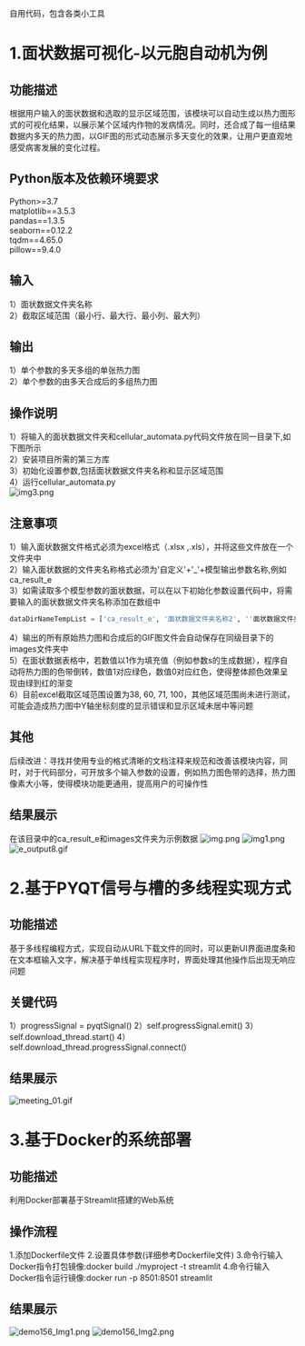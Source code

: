 自用代码，包含各类小工具

# 1.面状数据可视化-以元胞自动机为例

## 功能描述

根据用户输入的面状数据和选取的显示区域范围，该模块可以自动生成以热力图形式的可视化结果，以展示某个区域内作物的发病情况。同时，还合成了每一组结果数据内多天的热力图，以GIF图的形式动态展示多天变化的效果，让用户更直观地感受病害发展的变化过程。

## Python版本及依赖环境要求

Python>=3.7  
matplotlib==3.5.3  
pandas==1.3.5  
seaborn==0.12.2  
tqdm==4.65.0  
pillow==9.4.0  

## 输入

1）面状数据文件夹名称  
2）截取区域范围（最小行、最大行、最小列、最大列）

## 输出

1）单个参数的多天多组的单张热力图  
2）单个参数的由多天合成后的多组热力图

## 操作说明

1）将输入的面状数据文件夹和cellular_automata.py代码文件放在同一目录下,如下图所示    
2）安装项目所需的第三方库  
3）初始化设置参数,包括面状数据文件夹名称和显示区域范围  
4）运行cellular_automata.py  
![img3.png](introduction/img3.png)

## 注意事项

1）输入面状数据文件格式必须为excel格式（.xlsx ,.xls），并将这些文件放在一个文件夹中  
2）输入面状数据的文件夹名称格式必须为'自定义'+'_'+模型输出参数名称,例如ca_result_e  
3）如需读取多个模型参数的面状数据，可以在以下初始化参数设置代码中，将需要输入的面状数据文件夹名称添加在数组中

``` Python
dataDirNameTempList = ['ca_result_e', '面状数据文件夹名称2', ''面状数据文件夹名称3']
```

4）输出的所有原始热力图和合成后的GIF图文件会自动保存在同级目录下的images文件夹中  
5）在面状数据表格中，若数值以1作为填充值（例如参数s的生成数据），程序自动将热力图的色带倒转，数值1对应绿色，数值0对应红色，使得整体颜色效果呈现由绿到红的渐变  
6）目前excel截取区域范围设置为38, 60, 71, 100，其他区域范围尚未进行测试，可能会造成热力图中Y轴坐标刻度的显示错误和显示区域未居中等问题

## 其他

后续改进：寻找并使用专业的格式清晰的文档注释来规范和改善该模块内容，同时，对于代码部分，可开放多个输入参数的设置，例如热力图色带的选择，热力图像素大小等，使得模块功能更通用，提高用户的可操作性

## 结果展示

在该目录中的ca_result_e和images文件夹为示例数据
![img.png](introduction/img.png)
![img1.png](introduction/img1.png)
![e_output8.gif](introduction/e_output8.gif)

# 2.基于PYQT信号与槽的多线程实现方式

## 功能描述

基于多线程编程方式，实现自动从URL下载文件的同时，可以更新UI界面进度条和在文本框输入文字，解决基于单线程实现程序时，界面处理其他操作后出现无响应问题

## 关键代码

1）progressSignal = pyqtSignal()
2）self.progressSignal.emit()
3）self.download_thread.start()
4）self.download_thread.progressSignal.connect()

## 结果展示

![meeting_01.gif](introduction/meeting_01.gif)

# 3.基于Docker的系统部署

## 功能描述

利用Docker部署基于Streamlit搭建的Web系统

## 操作流程

1.添加Dockerfile文件
2.设置具体参数(详细参考Dockerfile文件)
3.命令行输入Docker指令打包镜像:docker build ./myproject -t streamlit
4.命令行输入Docker指令运行镜像:docker run -p 8501:8501 streamlit

## 结果展示

![demo156_Img1.png](introduction/demo156_Img1.png)
![demo156_Img2.png](introduction/demo156_Img2.png)
